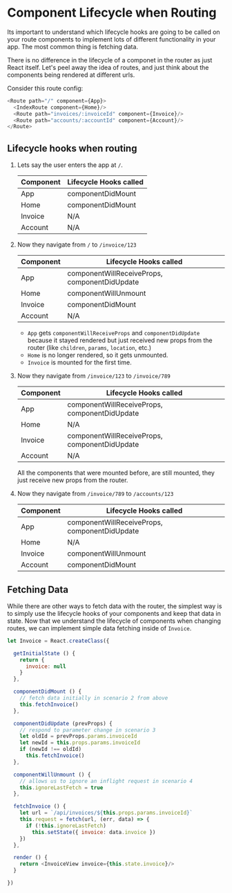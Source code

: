 # Component Lifecycle when Routing

Its important to understand which lifecycle hooks are going to be called
on your route components to implement lots of different functionality in
your app. The most common thing is fetching data.

There is no difference in the lifecycle of a componet in the router as
just React itself. Let's peel away the idea of routes, and just think
about the components being rendered at different urls.

Consider this route config:

```js
<Route path="/" component={App}>
  <IndexRoute component={Home}/>
  <Route path="invoices/:invoiceId" component={Invoice}/>
  <Route path="accounts/:accountId" component={Account}/>
</Route>
```

## Lifecycle hooks when routing

1. Lets say the user enters the app at `/`.

    | Component | Lifecycle Hooks called |
    |-----------|------------------------|
    | App | componentDidMount |
    | Home | componentDidMount |
    | Invoice | N/A |
    | Account | N/A |

2. Now they navigate from `/` to `/invoice/123`

    | Component | Lifecycle Hooks called |
    |-----------|------------------------|
    | App | componentWillReceiveProps, componentDidUpdate |
    | Home | componentWillUnmount |
    | Invoice | componentDidMount |
    | Account | N/A |

    - `App` gets `componentWillReceiveProps` and `componentDidUpdate` because it
    stayed rendered but just received new props from the router (like
    `children`, `params`, `location`, etc.)
    - `Home` is no longer rendered, so it gets unmounted.
    - `Invoice` is mounted for the first time.


3. Now they navigate from `/invoice/123` to `/invoice/789`

    | Component | Lifecycle Hooks called |
    |-----------|------------------------|
    | App | componentWillReceiveProps, componentDidUpdate |
    | Home | N/A |
    | Invoice | componentWillReceiveProps, componentDidUpdate |
    | Account | N/A |

    All the components that were mounted before, are still mounted, they
    just receive new props from the router.

4. Now they navigate from `/invoice/789` to `/accounts/123`

    | Component | Lifecycle Hooks called |
    |-----------|------------------------|
    | App | componentWillReceiveProps, componentDidUpdate |
    | Home | N/A |
    | Invoice | componentWillUnmount |
    | Account | componentDidMount |

## Fetching Data

While there are other ways to fetch data with the router, the simplest
way is to simply use the lifecycle hooks of your components and keep
that data in state. Now that we understand the lifecycle of components
when changing routes, we can implement simple data fetching inside of
`Invoice`.

```js
let Invoice = React.createClass({

  getInitialState () {
    return {
      invoice: null
    }
  },

  componentDidMount () {
    // fetch data initially in scenario 2 from above
    this.fetchInvoice()
  },

  componentDidUpdate (prevProps) {
    // respond to parameter change in scenario 3
    let oldId = prevProps.params.invoiceId
    let newId = this.props.params.invoiceId
    if (newId !== oldId)
      this.fetchInvoice()
  },

  componentWillUnmount () {
    // allows us to ignore an inflight request in scenario 4
    this.ignoreLastFetch = true
  },

  fetchInvoice () {
    let url = `/api/invoices/${this.props.params.invoiceId}`
    this.request = fetch(url, (err, data) => {
      if (!this.ignoreLastFetch)
        this.setState({ invoice: data.invoice })
    })
  },

  render () {
    return <InvoiceView invoice={this.state.invoice}/>
  }

})
```

